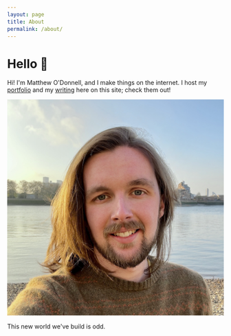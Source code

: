 ```yaml
---
layout: page
title: About
permalink: /about/
---
```


<h1>Hello 👋</h1>

Hi!  I'm Matthew O'Donnell, and I make things on the internet. I host my [portfolio](/portfolio) and my [writing](/) here on this site; check them out!

<img src="/assets/images/matthew-square.jpg" alt="Matthew O'Donnell" class="image-frame">

This new world we've build is odd.